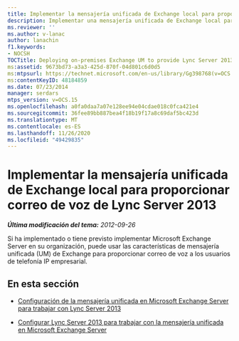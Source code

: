 ```yaml
---
title: Implementar la mensajería unificada de Exchange local para proporcionar correo de voz de Lync Server 2013
description: Implementar una mensajería unificada de Exchange local para proporcionar el correo de voz de Lync Server 2013.
ms.reviewer: ''
ms.author: v-lanac
author: lanachin
f1.keywords:
- NOCSH
TOCTitle: Deploying on-premises Exchange UM to provide Lync Server 2013 voice mail
ms:assetid: 9673bd73-a3a3-425d-870f-04d801c6d0d5
ms:mtpsurl: https://technet.microsoft.com/en-us/library/Gg398768(v=OCS.15)
ms:contentKeyID: 48184859
ms.date: 07/23/2014
manager: serdars
mtps_version: v=OCS.15
ms.openlocfilehash: a0fa0daa7a07e128ee94e04cdae018c0fca421e4
ms.sourcegitcommit: 36fee89bb887bea4f18b19f17a8c69daf5bc423d
ms.translationtype: MT
ms.contentlocale: es-ES
ms.lasthandoff: 11/26/2020
ms.locfileid: "49429835"
---
```

# <a name="deploying-on-premises-exchange-um-to-provide-lync-server-2013-voice-mail"></a>Implementar la mensajería unificada de Exchange local para proporcionar correo de voz de Lync Server 2013

<div data-xmlns="http://www.w3.org/1999/xhtml">

<div class="topic" data-xmlns="http://www.w3.org/1999/xhtml" data-msxsl="urn:schemas-microsoft-com:xslt" data-cs="https://msdn.microsoft.com/">

<div data-asp="https://msdn2.microsoft.com/asp">



</div>

<div id="mainSection">

<div id="mainBody">

<span> </span>

_**Última modificación del tema:** 2012-09-26_

Si ha implementado o tiene previsto implementar Microsoft Exchange Server en su organización, puede usar las características de mensajería unificada (UM) de Exchange para proporcionar correo de voz a los usuarios de telefonía IP empresarial.

<div>

## <a name="in-this-section"></a>En esta sección

  - [Configuración de la mensajería unificada en Microsoft Exchange Server para trabajar con Lync Server 2013](lync-server-2013-configuring-unified-messaging-on-microsoft-exchange-server-to-work-with-lync-server.md)

  - [Configurar Lync Server 2013 para trabajar con la mensajería unificada en Microsoft Exchange Server](lync-server-2013-configure-lync-server-2013-to-work-with-unified-messaging-on-microsoft-exchange-server.md)

</div>

</div>

<span> </span>

</div>

</div>

</div>

